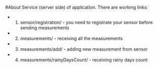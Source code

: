 #About
Service (server side) of application. There are working links:
+ 1. sensor/registration/ - you need to registrate your sensor before sending measurements
+ 2. measurements/ - receiving all the measurements
+ 3. measurements/add/ - adding new measurement from sensor
+ 4. measurements/rainyDaysCount/ - receiving rainy days count
